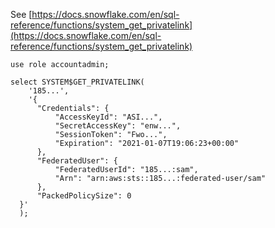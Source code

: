 See [https://docs.snowflake.com/en/sql-reference/functions/system_get_privatelink](https://docs.snowflake.com/en/sql-reference/functions/system_get_privatelink)
```
use role accountadmin;

select SYSTEM$GET_PRIVATELINK(
    '185...',
    '{
      "Credentials": {
          "AccessKeyId": "ASI...",
          "SecretAccessKey": "enw...",
          "SessionToken": "Fwo...",
          "Expiration": "2021-01-07T19:06:23+00:00"
      },
      "FederatedUser": {
          "FederatedUserId": "185...:sam",
          "Arn": "arn:aws:sts::185...:federated-user/sam"
      },
      "PackedPolicySize": 0
  }'
  );
```
